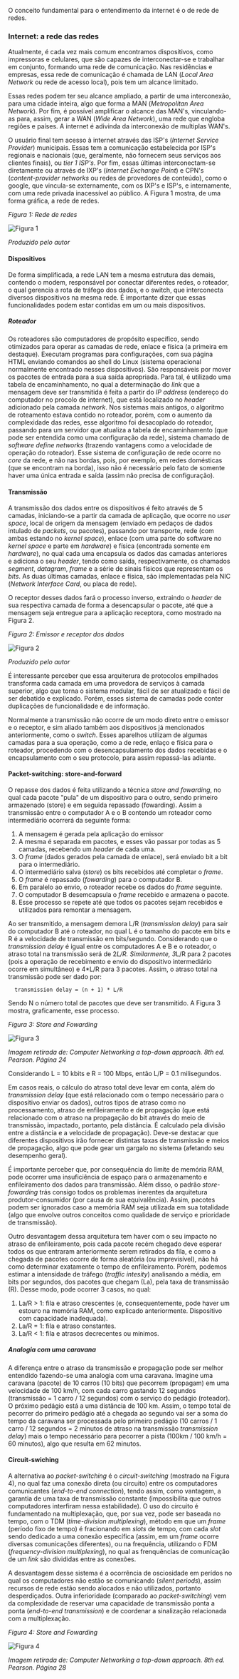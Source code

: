 


O conceito fundamental para o entendimento da internet é o de rede de redes. 

### Internet: a rede das redes

Atualmente, é cada vez mais comum encontramos dispositivos, como impressoras e celulares, que são capazes de interconectar-se e trabalhar em conjunto, formando uma rede de comunicação. Nas residências e empresas, essa rede de comunicação é chamada de LAN (*Local Area Network* ou rede de acesso local), pois tem um alcance limitado.

Essas redes podem ter seu alcance ampliado, a partir de uma interconexão, para uma cidade inteira, algo que forma a MAN (*Metropolitan Area Network*). Por fim, é possível amplificar o alcance das MAN's, vinculando-as para, assim, gerar a WAN (*Wide Area Network*), uma rede que engloba regiões e países. A internet é adivinda da interconexão de multiplas WAN's.

O usuário final tem acesso à internet através das ISP's (*Internet Service Provider*) municipais. Essas tem a comunicação estabelecida por ISP's regionais e nacionais (que, geralmente, não fornecem seus serviços aos clientes finais), ou *tier 1 ISP's*. Por fim, essas últimas interconectam-se diretamente ou através de IXP's (*Internet Exchange Point*) e CPN's (*content-provider networks* ou redes de provedores de conteúdo), como o google, que vincula-se externamente, com os IXP's e ISP's, e internamente, com uma rede privada inacessível ao público. A Figura 1 mostra, de uma forma gráfica, a rede de redes.



*Figura 1: Rede de redes*

![Figura 1](imagens/redes.png)

*Produzido pelo autor*

#### Dispositivos

De forma simplificada, a rede LAN tem a mesma estrutura das demais, contendo o modem, responsável por conectar diferentes redes, o roteador, o qual gerencia a rota de tráfego dos dados, e o switch, que interconecta diversos dispositivos na mesma rede. É importante dizer que essas funcionalidades podem estar contidas em um ou mais dispositivos.


##### Roteador
Os roteadores são computadores de propósito específico, sendo otimizados para operar as camadas de rede, enlace e física (a primeira em destaque). Executam programas para configurações, com sua página HTML enviando comandos ao shell do Linux (sistema operacional normalmente encontrado nesses dispositivos). São responsáveis por mover os pacotes de entrada para a sua saída apropriada. Para tal, é utilizado uma tabela de encaminhamento, no qual a determinação do *link* que a mensagem deve ser transmitida é feita a partir do *IP address* (endereço do computador no procolo de internet), que está localizado no *header* adicionado pela camada *network*. Nos sistemas mais antigos, o algoritmo de roteamento estava contido no roteador, porém, com o aumento da complexidade das redes, esse algoritmo foi desacoplado do roteador, passando para um servidor que atualiza a tabela de encaminhamento (que pode ser entendida como uma configuração da rede), sistema chamado de *software define networks* (trazendo vantagens como a velocidade de operação do roteador). 
Esse sistema de configuração de rede ocorre no *core* da rede, e não nas bordas, pois, por exemplo, em redes domésticas (que se encontram na borda), isso não é necessário pelo fato de somente haver uma única entrada e saída (assim não precisa de configuração).


#### Transmissão

A transmissão dos dados entre os dispositivos é feito através de 5 camadas, iniciando-se a partir da camada de aplicação, que ocorre no *user space*, local de origem da mensagem (enviado em pedaços de dados intulado de *packets*, ou pacotes), passando por transporte, rede (com ambas estando no *kernel space*), enlace (com uma parte do software no *kernel space* e parte em *hardware*) e física (encontrada somente em *hardware*), no qual cada uma encapsula os dados das camadas anteriores e adiciona o seu *header*, tendo como saída, respectivamente, os chamados *segment*, *datagram*, *frame* e a série de sinais físicos que representam os *bits*.
As duas últimas camadas, enlace e física, são implementadas pela NIC (*Network Interface Card*, ou placa de rede).

O receptor desses dados fará o processo inverso, extraindo o *header* de sua respectiva camada de forma a desencapsular o pacote, até que a mensagem seja entregue para a aplicação receptora, como mostrado na Figura 2.


*Figura 2: Emissor e receptor dos dados*

![Figura 2](imagens/Emissor%20e%20receptor%20dos%20dados.png)

*Produzido pelo autor*

É interessante perceber que essa arquiterura de protocolos empilhados transforma cada camada em uma provedora de serviços à camada superior, algo que torna o sistema modular, fácil de ser atualizado e fácil de ser debatido e explicado. Porém, esses sistema de camadas pode conter duplicações de funcionalidade e de informação.

Normalmente a transmissão não ocorre de um modo direto entre o emissor e o receptor, e sim aliado também aos dispositivos já mencionados anteriormente, como o *switch*. Esses aparelhos utilizam de algumas camadas para a sua operação, como a de rede, enlaço e física para o roteador, procedendo com o desencapsulamento dos dados recebidas e o encapsulamento com o seu protocolo, para assim repassá-las adiante.


#### Packet-switching: store-and-forward

O repasse dos dados é feita utilizando a técnica *store and fowarding*, no qual cada pacote "pula" de um dispositivo para o outro, sendo primeiro armazenado (store) e em seguida repassado (fowarding). Assim a transmissão entre o computador A e o B contendo um roteador como intermediário ocorrerá da seguinte forma:

  1. A mensagem é gerada pela aplicação do emissor
  2. A mesma é separada em pacotes, e esses vão passar por todas as 5 camadas, recebendo um *header* de cada uma.
  3. O *frame* (dados gerados pela camada de enlace), será enviado bit a bit para o intermediário.
  4. O intermediário salva (*store*) os bits recebidos até completar o *frame*.
  5. O *frame* é repassado (*fowarding*) para o computador B.
  6. Em paralelo ao envio, o roteador recebe os dados do *frame* seguinte.
  7. O computador B desemcapsula o *frame* recebido e armazena o pacote.
  8. Esse processo se repete até que todos os pacotes sejam recebidos e utilizados para remontar a mensagem.

Ao ser transmitido, a mensagem demora L/R (*transmission delay*) para sair do computador B até o roteador, no qual L é o tamanho do pacote em bits e R é a velocidade de transmissão em bits/segundo. Considerando que o *transmission delay* é igual entre os computadores A e B e o roteador, o atraso total na transmissão será de 2*L/R. Similarmente, 3*L/R para 2 pacotes (pois a operação de recebimento e envio do dispositivo intermediário ocorre em simultâneo) e 4*L/R para 3 pacotes. Assim, o atraso total na transmissão pode ser dado por: 
      
      transmission delay = (n + 1) * L/R
      
Sendo N o número total de pacotes que deve ser transmitido.
A Figura 3 mostra, graficamente, esse processo.

*Figura 3: Store and Fowarding*

![Figura 3](imagens/store-and-forwarding.png)

*Imagem retirada de: Computer Networking a top-down approach. 8th ed. Pearson. Página 24*


Considerando L = 10 kbits e R = 100 Mbps, então L/P = 0.1 milisegundos.

Em casos reais, o cálculo do atraso total deve levar em conta, além do *transmission delay* (que está relacionado com o tempo necessário para o dispositivo enviar os dados), outros tipos de atraso como no processamento, atraso de enfileiramento e de propagação (que está relacionado com o atraso na propagação do bit através do meio de transmissão, impactado, portanto, pela distância. É calculado pela divisão entre a distância e a velocidade de propagação). Deve-se destacar que diferentes dispositivos irão fornecer distintas taxas de transmissão e meios de propagação, algo que pode gear um gargalo no sistema (afetando seu desempenho geral).

É importante perceber que, por consequência do limite de memória RAM, pode ocorrer uma insuficiência de espaço para o armazenamento e enfileiramento dos dados para transmissão. Além disso, o padrão *store-fowarding* trás consigo todos os problemas inerentes da arquitetura produtor-consumidor (por causa de sua equivalência). Assim, pacotes podem ser ignorados caso a memória RAM seja utilizada em sua totalidade (algo que envolve outros conceitos como qualidade de serviço e prioridade de transmissão).

Outro desvantagem dessa arquitetura tem haver com o seu impacto no atraso de enfileiramento, pois cada pacote recém chegado deve esperar todos os que entraram anteriormente serem retirados da fila, e como a chegada de pacotes ocorre de forma aleatória (ou imprevisível), não há como determinar exatamente o tempo de enfileiramento. Porém, podemos estimar a intensidade de tráfego (*traffic intesity*) analisando a média, em bits por segundos, dos pacotes que chegam (La), pela taxa de transmissão (R). Desse modo, pode ocorrer 3 casos, no qual:

  1. La/R > 1: fila e atraso crescentes (e, consequentemente, pode haver um estouro na memória RAM, como explicado anteriormente. Dispositivo com capacidade inadequada).
  2. La/R = 1: fila e atraso constantes.
  3. La/R < 1: fila e atrasos decrecentes ou mínimos.



##### Analogia com uma caravana

A diferença entre o atraso da transmissão e propagação pode ser melhor entendido fazendo-se uma analogia com uma caravana.
Imagine uma caravana (pacote) de 10 carros (10 bits) que pecorrem (propagam) em uma velocidade de 100 km/h, com cada carro gastando 12 segundos (transmissão = 1 carro / 12 segundos) com o serviço do pedágio (roteador). O próximo pedágio está a uma distância de 100 km. Assim, o tempo total de pecorrer do primeiro pedágio até a chegada ao segundo vai ser a soma do tempo da caravana ser processada pelo primeiro pedágio (10 carros / 1 carro / 12 segundos = 2 minutos de atraso na transmissão *transmission delay*) mais o tempo necessário para pecorrer a pista (100km / 100 km/h = 60 minutos), algo que resulta em 62 minutos.



#### Circuit-swiching

A alternativa ao *packet-switching* é o *circuit-switching* (mostrado na Figura 4), no qual faz uma conexão direta (ou circuito) entre os computadores comunicantes (*end-to-end connection*), tendo assim, como vantagem, a garantia de uma taxa de transmissão constante (impossibilita que outros computadores interfiram nessa estabilidade). O uso do circuito é fundamentado na multiplexação, que, por sua vez, pode ser baseada no tempo, com o TDM (*time-division multiplexing*), método em que um *frame* (período fixo de tempo) é fracionando em *slots* de tempo, com cada *slot* sendo dedicado a uma conexão específica (assim, em um *frame* ocorre diversas comunicações diferentes), ou na frequência, utilizando o FDM (*frequency-division multiplexing*), no qual as frenquências de comunicação de um *link* são divididas entre as conexões.

A desvantagem desse sistema é a ocorrência de osciosidade em perídos no qual os computadores não estão se comunicando (*silent periods*), assim recursos de rede estão sendo alocados e não utilizados, portanto desperdiçados. Outra inferioridade (comparado ao *packet-switching*) vem da complexidade de reservar uma capacidade de transmissão ponta a ponta (*end-to-end transmission*) e de coordenar a sinalização relacionada com a multiplexação.

*Figura 4: Store and Fowarding*

![Figura 4](imagens/circuit-switching.png)

*Imagem retirada de: Computer Networking a top-down approach. 8th ed. Pearson. Página 28*




